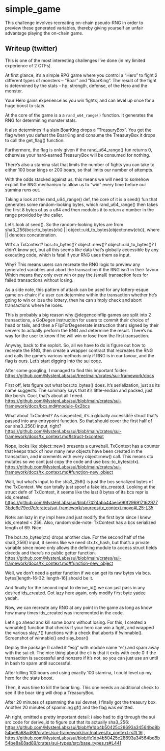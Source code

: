 # simple_game

This challenge involves recreating on-chain pseudo-RNG in order to preview these generated variables, thereby giving yourself an unfair advantage playing the on-chain game.

## Writeup (twitter)

This is one of the most interesting challenges I’ve done (in my limited experience of 2 CTFs).

At first glance, it’s a simple RPG game where you control a “Hero” to fight 2 different types of monsters – “Boar” and “BoarKing”. The result of the fight is determined by the stats – hp, strength, defense, of the Hero and the monster.

Your Hero gains experience as you win fights, and can level up once for a huge boost to stats.

At the core of the game is a a `rand_u64_range()` function. It generates the RNG for determining monster stats.

It also determines if a slain BoarKing drops a “TreasuryBox”. You get the flag when you defeat the BoarKing and consume the TreasuryBox it drops to call the get_flag() function.

Furthermore, the flag is only given if the rand_u64_range() fun returns 0, otherwise your hard-earned TreasuryBox will be consumed for nothing.

There’s also a stamina stat that limits the number of fights you can take to either 100 boar kings or 200 boars, so that limits our number of attempts.

With the odds stacked against us, this means we will need to somehow exploit the RNG mechanism to allow us to “win” every time before our stamina runs out.

Taking a look at the rand_u64_range() def, the core of it is a seed() fun that generates some random-looking bytes, which rand_u64_range() then takes the first 8 bytes of as a u64 and then modulos it to return a number in the range provided by the caller.

Let’s look at seed(). So the random-looking bytes are from sha3_256(bcs::to_bytes(ctx) || object::uid_to_bytes(object::new(ctx)), where || denotes concatenation.

Wtf’s a TxContext? bcs::to_bytes()? object::new()? object::uid_to_bytes()? I didn’t know yet, but all this seems like data that’s globally accessible by any executing code, which is fatal if your RNG uses them as input.

Why? This means users can recreate the RNG logic to preview any generated variables and abort the transaction if the RNG isn’t in their favour. Which means they only ever win or pay the (small) transaction fees for failed transactions without losing.

As a side note, this pattern of attack can be used for any lottery-esque game on-chain: if a user can determine within the transaction whether he’s going to win or lose the lottery, then he can simply check and abort transactions where he loses.

This is probably a big reason why @degencoinflip games are split into 2 transactions, a GoDegen instruction for users to commit their choice of head or tails,
and then a FlipForDegenerate instruction that’s signed by their servers to actually perform the RNG and determine the result. There’s no way for the user to know if he will win or lose from the first transaction.

Anyway, back to the exploit. So, all we have to do is figure out how to recreate the RNG, then create a wrapper contract that recreates the RNG and calls the game’s various methods only if RNG is in our favour, and the flag is ours. Let’s start digging into the sui code.

After some googling, I managed to find this important folder: https://github.com/MystenLabs/sui/tree/main/crates/sui-framework/docs

First off, lets figure out what bcs::to_bytes() does. It’s serialization, just as its name suggests. The summary says that it’s little-endian and packed, just like borsh. Cool, that’s about all I need. https://github.com/MystenLabs/sui/blob/main/crates/sui-framework/docs/bcs.md#module-0x2bcs

What about TxContext? As suspected, it’s a globally accessible struct that’s passed into any entrypoint function. So that should cover the first half of our sha3_256() input, right? https://github.com/MystenLabs/sui/blob/main/crates/sui-framework/docs/tx_context.md#struct-txcontext

Nope, looks like object::new() presents a curveball. TxContext has a counter that keeps track of how many new objects have been created in the transaction, and increments with every object::new() call. This means ctx mutates so we cant just copy the code and use bcs::to_bytes(ctx).
https://github.com/MystenLabs/sui/blob/main/crates/sui-framework/docs/tx_context.md#function-new_object

Wait, but what’s input to the sha3_256() is just the bcs serialized bytes of the TxContext. We can totally just spoof a fake ids_created. Looking at the struct defn of TxContext, it seems like the last 8 bytes of its bcs repr is ids_created. https://github.com/MystenLabs/sui/blob/7424aba44aece90f2969171629773bdc6c79ed7e/crates/sui-framework/sources/tx_context.move#L25-L35

Note: am lazy in my impl here and just modify the first byte since I knew ids_created < 256. Also, random side-note: TxContext has a bcs serialized length of 69. Nice.

The bcs::to_bytes(ctx) drops another clue. For the second half of the sha3_256() input, it seems like we need ctx.tx_hash, but that’s a private variable since move only allows the defining module to access struct fields directly and there’s no public getter function. https://github.com/MystenLabs/sui/blob/main/crates/sui-framework/docs/tx_context.md#function-new_object

Well, we don’t need a getter function if we can get its raw bytes via bcs. bytes[length-16-32: length-16] should be it.

And finally for the second input to derive_id() we can just pass in any desired ids_created. Got lazy here again, only modify first byte yadee yadah.

Now, we can recreate any RNG at any point in the game as long as know how many times ids_created was incremented in the code.

Let’s go ahead and kill some boars without losing. For this, I created a winnable() function that checks if your hero can win a fight, and wrapped the various slay_*() functions with a check that aborts if !winnable(). Screenshot of winnable() and slay_boar()

Deploy the package (I called it “esg” with module name “e”) and spam away with the sui cli. The nice thing about the cli is that it exits with code 0 if the transaction is successful and nonzero if it’s not, so you can just use an until in bash to spam until successful.

After killing 100 boars and using exactly 100 stamina, I could level up my hero for the stats boost.

Then, it was time to kill the boar king. This one needs an additional check to see if the boar king will drop a TreasuryBox.

After 20 minutes of spamming the sui devnet, I finally got the treasury box. Another 20 minutes of spamming gf() and the flag was emitted.

Ah right, omitted a pretty important detail: i also had to dig through the sui src code for derive_id to figure out that its actually sha3_256: https://github.com/MystenLabs/sui/blob/fe1db4b50425c28693a34564bd8b54be8a68ad89/crates/sui-framework/src/natives/tx_context.rs#L16 , https://github.com/MystenLabs/sui/blob/fe1db4b50425c28693a34564bd8b54be8a68ad89/crates/sui-types/src/base_types.rs#L441
